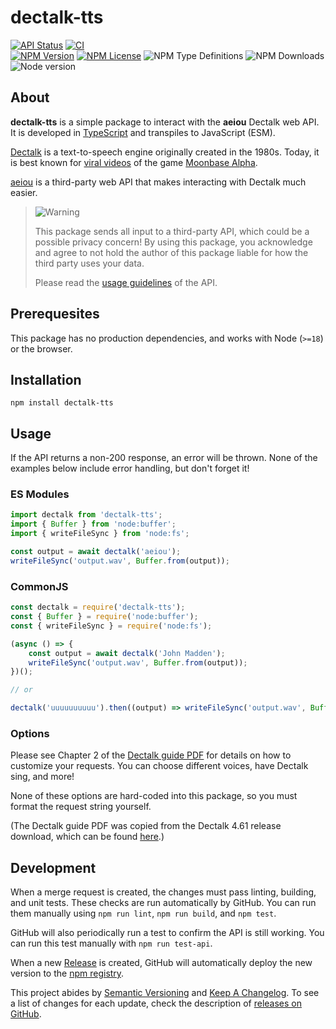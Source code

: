 # dectalk-tts

[![API Status](https://img.shields.io/github/actions/workflow/status/JstnMcBrd/dectalk-tts/api-status.yml?logo=github&label=API%20Status)](https://github.com/JstnMcBrd/dectalk-tts/actions/workflows/api-status.yml)
[![CI](https://img.shields.io/github/actions/workflow/status/JstnMcBrd/dectalk-tts/ci.yml?logo=github&label=CI)](https://github.com/JstnMcBrd/dectalk-tts/actions/workflows/ci.yml)
<br />
[![NPM Version](https://img.shields.io/npm/v/dectalk-tts)](https://www.npmjs.com/package/dectalk-tts)
[![NPM License](https://img.shields.io/npm/l/dectalk-tts)](./LICENSE)
![NPM Type Definitions](https://img.shields.io/npm/types/dectalk-tts)
![NPM Downloads](https://img.shields.io/npm/dt/dectalk-tts)
<br />
![Node version](https://img.shields.io/node/v/dectalk-tts)

## About

**dectalk-tts** is a simple package to interact with the **aeiou** Dectalk web API. It is developed in [TypeScript](https://www.typescriptlang.org/) and transpiles to JavaScript (ESM).

[Dectalk](https://github.com/dectalk/dectalk) is a text-to-speech engine originally created in the 1980s. Today, it is best known for [viral videos](https://www.youtube.com/watch?v=Hv6RbEOlqRo) of the game [Moonbase Alpha](https://store.steampowered.com/app/39000/Moonbase_Alpha/).

[aeiou](https://github.com/calzoneman/aeiou) is a third-party web API that makes interacting with Dectalk much easier.

> <img alt="Warning" src="https://raw.githubusercontent.com/Mqxx/GitHub-Markdown/main/blockquotes/badge/dark-theme/warning.svg">
>
> This package sends all input to a third-party API, which could be a possible privacy concern!
> By using this package, you acknowledge and agree to not hold the author of this package liable for how the third party uses your data.
>
> Please read the [usage guidelines](https://github.com/calzoneman/aeiou/blob/master/docs/usage-guidelines.md) of the API.

## Prerequesites

This package has no production dependencies, and works with Node (`>=18`) or the browser.

## Installation

`npm install dectalk-tts`

## Usage

If the API returns a non-200 response, an error will be thrown.
None of the examples below include error handling, but don't forget it!

### ES Modules

```js
import dectalk from 'dectalk-tts';
import { Buffer } from 'node:buffer';
import { writeFileSync } from 'node:fs';

const output = await dectalk('aeiou');
writeFileSync('output.wav', Buffer.from(output));
```

### CommonJS

```js
const dectalk = require('dectalk-tts');
const { Buffer } = require('node:buffer');
const { writeFileSync } = require('node:fs');

(async () => {
	const output = await dectalk('John Madden');
	writeFileSync('output.wav', Buffer.from(output));
})();

// or

dectalk('uuuuuuuuuu').then((output) => writeFileSync('output.wav', Buffer.from(output)));
```

### Options

Please see Chapter 2 of the [Dectalk guide PDF](docs/dtk_reference_guide.pdf) for details on how to customize your requests. You can choose different voices, have Dectalk sing, and more!

None of these options are hard-coded into this package, so you must format the request string yourself.

(The Dectalk guide PDF was copied from the Dectalk 4.61 release download, which can be found [here](https://web.archive.org/web/20240226085720/https://theflameofhope.co/dectalkreader1/).)

## Development

When a merge request is created, the changes must pass linting, building, and unit tests. These checks are run automatically by GitHub. You can run them manually using `npm run lint`, `npm run build`, and `npm test`.

GitHub will also periodically run a test to confirm the API is still working. You can run this test manually with `npm run test-api`.

When a new [Release](https://github.com/JstnMcBrd/dectalk-tts/releases) is created, GitHub will automatically deploy the new version to the [npm registry](https://npmjs.com/package/dectalk-tts).

This project abides by [Semantic Versioning](https://semver.org/) and [Keep A Changelog](https://keepachangelog.com/). To see a list of changes for each update, check the description of [releases on GitHub](https://github.com/JstnMcBrd/dectalk-tts/releases).
